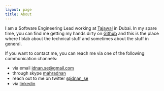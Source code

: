 ```yaml
---
layout: page
title: About
---
```


I am a Software Engineering Lead working at <a href="http://tajawal.com" target="_blank" rel="external">Tajawal</a> in Dubai. In my spare time, you can find me getting my hands dirty on <a href="http://github.com/idnan" target="_blank" rel="external">Github</a> and this is the place where I blab about the technical stuff and sometimes about the stuff in general.

If you want to contact me, you can reach me via one of the following communication channels:

- via email <a href="mailto:idnan.se@gmail.com">idnan.se@gmail.com</a>
- through skype <a href="skype:mahradnan?add">mahradnan</a>
- reach out to me on twitter [@idnan_se](http://twitter.com/idnan_se)
- via [linkedin](http://www.linkedin.com/in/adnaanahmed)
